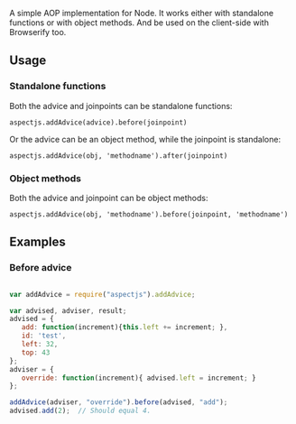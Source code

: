 A simple AOP implementation for Node.  It works either with standalone functions or with object methods.  And be used
on the client-side with Browserify too.

## Usage
### Standalone functions
Both the advice and joinpoints can be standalone functions:  

``aspectjs.addAdvice(advice).before(joinpoint)``

Or the advice can be an object method, while the joinpoint is standalone: 

``aspectjs.addAdvice(obj, 'methodname').after(joinpoint)``

### Object methods
Both the advice and joinpoint can be object methods: 

``aspectjs.addAdvice(obj, 'methodname').before(joinpoint, 'methodname')``


## Examples

### Before advice
``` javascript

var addAdvice = require("aspectjs").addAdvice;

var advised, adviser, result;
advised = {
   add: function(increment){this.left += increment; }, 
   id: 'test', 
   left: 32, 
   top: 43
};
adviser = {
   override: function(increment){ advised.left = increment; }
};

addAdvice(adviser, "override").before(advised, "add");
advised.add(2);  // Should equal 4.  
            
```

